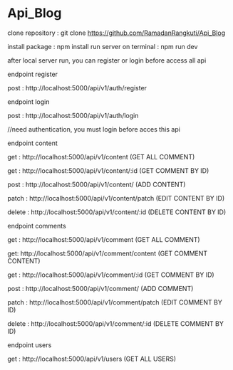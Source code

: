 # Api_Blog
clone repository : git clone https://github.com/RamadanRangkuti/Api_Blog 

install package : npm install
run server on terminal : npm run dev

after local server run, you can register or login before access all api

endpoint register


post : http://localhost:5000/api/v1/auth/register

endpoint login


post : http://localhost:5000/api/v1/auth/login

//need authentication, you must login before acces this api


endpoint content


get : http://localhost:5000/api/v1/content (GET ALL COMMENT)


get : http://localhost:5000/api/v1/content/:id (GET COMMENT BY ID)


post : http://localhost:5000/api/v1/content/ (ADD CONTENT)


patch : http://localhost:5000/api/v1/content/patch (EDIT CONTENT BY ID)


delete : http://localhost:5000/api/v1/content/:id (DELETE CONTENT BY ID)



endpoint comments 


get : http://localhost:5000/api/v1/comment (GET ALL COMMENT)


get: http://localhost:5000/api/v1/comment/content (GET COMMENT CONTENT)


get : http://localhost:5000/api/v1/comment/:id (GET COMMENT BY ID)


post : http://localhost:5000/api/v1/comment/ (ADD COMMENT)


patch : http://localhost:5000/api/v1/comment/patch (EDIT COMMENT BY ID)


delete : http://localhost:5000/api/v1/comment/:id (DELETE COMMENT BY ID)



endpoint users


get : http://localhost:5000/api/v1/users (GET ALL USERS)

